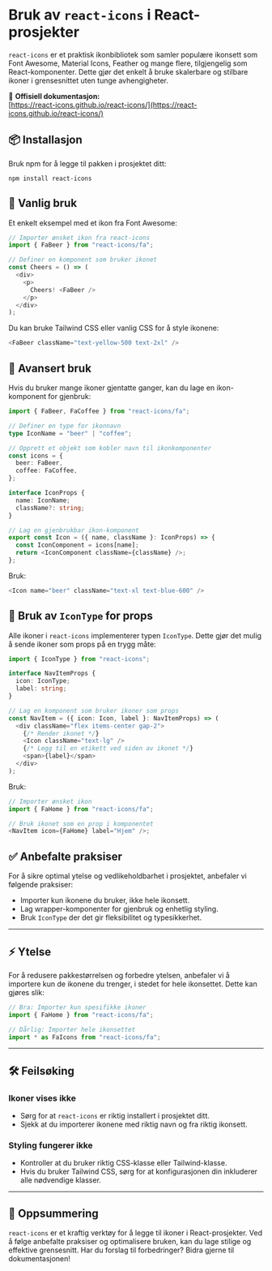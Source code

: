 # Bruk av `react-icons` i React-prosjekter

`react-icons` er et praktisk ikonbibliotek som samler populære ikonsett som Font Awesome, Material Icons, Feather og mange flere, tilgjengelig som React-komponenter. Dette gjør det enkelt å bruke skalerbare og stilbare ikoner i grensesnittet uten tunge avhengigheter.

📘 **Offisiell dokumentasjon:**  
[https://react-icons.github.io/react-icons/](https://react-icons.github.io/react-icons/)

## 📦 Installasjon

Bruk npm for å legge til pakken i prosjektet ditt:

```console
npm install react-icons
```

## 🚀 Vanlig bruk

Et enkelt eksempel med et ikon fra Font Awesome:

```ts
// Importer ønsket ikon fra react-icons
import { FaBeer } from "react-icons/fa";

// Definer en komponent som bruker ikonet
const Cheers = () => (
  <div>
    <p>
      Cheers! <FaBeer />
    </p>
  </div>
);
```

Du kan bruke Tailwind CSS eller vanlig CSS for å style ikonene:

```ts
<FaBeer className="text-yellow-500 text-2xl" />
```

## 🧠 Avansert bruk

Hvis du bruker mange ikoner gjentatte ganger, kan du lage en ikon-komponent for gjenbruk:

```ts
import { FaBeer, FaCoffee } from "react-icons/fa";

// Definer en type for ikonnavn
type IconName = "beer" | "coffee";

// Opprett et objekt som kobler navn til ikonkomponenter
const icons = {
  beer: FaBeer,
  coffee: FaCoffee,
};

interface IconProps {
  name: IconName;
  className?: string;
}

// Lag en gjenbrukbar ikon-komponent
export const Icon = ({ name, className }: IconProps) => {
  const IconComponent = icons[name];
  return <IconComponent className={className} />;
};
```

Bruk:

```ts
<Icon name="beer" className="text-xl text-blue-600" />
```

## 🧩 Bruk av `IconType` for props

Alle ikoner i `react-icons` implementerer typen `IconType`. Dette gjør det mulig å sende ikoner som props på en trygg måte:

```ts
import { IconType } from "react-icons";

interface NavItemProps {
  icon: IconType;
  label: string;
}

// Lag en komponent som bruker ikoner som props
const NavItem = ({ icon: Icon, label }: NavItemProps) => (
  <div className="flex items-center gap-2">
    {/* Render ikonet */}
    <Icon className="text-lg" />
    {/* Legg til en etikett ved siden av ikonet */}
    <span>{label}</span>
  </div>
);
```

Bruk:

```ts
// Importer ønsket ikon
import { FaHome } from "react-icons/fa";

// Bruk ikonet som en prop i komponentet
<NavItem icon={FaHome} label="Hjem" />;
```

## ✅ Anbefalte praksiser

For å sikre optimal ytelse og vedlikeholdbarhet i prosjektet, anbefaler vi følgende praksiser:

- Importer kun ikonene du bruker, ikke hele ikonsett.
- Lag wrapper-komponenter for gjenbruk og enhetlig styling.
- Bruk `IconType` der det gir fleksibilitet og typesikkerhet.

---

## ⚡ Ytelse

For å redusere pakkestørrelsen og forbedre ytelsen, anbefaler vi å importere kun de ikonene du trenger, i stedet for hele ikonsettet. Dette kan gjøres slik:

```ts
// Bra: Importer kun spesifikke ikoner
import { FaHome } from "react-icons/fa";

// Dårlig: Importer hele ikonsettet
import * as FaIcons from "react-icons/fa";
```

---

## 🛠️ Feilsøking

### Ikoner vises ikke

- Sørg for at `react-icons` er riktig installert i prosjektet ditt.
- Sjekk at du importerer ikonene med riktig navn og fra riktig ikonsett.

### Styling fungerer ikke

- Kontroller at du bruker riktig CSS-klasse eller Tailwind-klasse.
- Hvis du bruker Tailwind CSS, sørg for at konfigurasjonen din inkluderer alle nødvendige klasser.

---

## 🎉 Oppsummering

`react-icons` er et kraftig verktøy for å legge til ikoner i React-prosjekter. Ved å følge anbefalte praksiser og optimalisere bruken, kan du lage stilige og effektive grensesnitt. Har du forslag til forbedringer? Bidra gjerne til dokumentasjonen!
